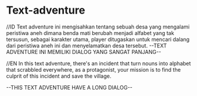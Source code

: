 # Text-adventure
//ID
Text adventure ini mengisahkan tentang sebuah desa yang mengalami peristiwa aneh dimana benda mati berubah menjadi alfabet yang tak tersusun, sebagai karakter utama, player ditugaskan untuk mencari dalang dari peristiwa aneh ini dan menyelamatkan desa tersebut.
--TEXT ADVENTURE INI MEMILIKI DIALOG YANG SANGAT PANJANG--

//EN
In this text adventure, there's an incident that turn nouns into alphabet that scrabbled everywhere, as a protagonist, your mission is to find the culprit of this incident and save the village.

--THIS TEXT ADVENTURE HAVE A LONG DIALOG--
